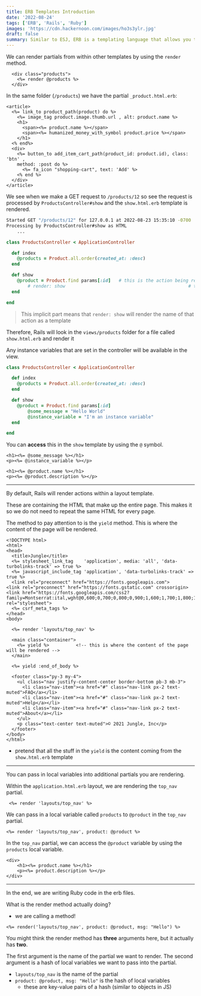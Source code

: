 ```yaml
---
title: ERB Templates Introduction
date: '2022-08-24'
tags: ['ERB', 'Rails', 'Ruby']
images: 'https://cdn.hackernoon.com/images/ho3s3ylr.jpg'
draft: false
summary: Similar to ESJ, ERB is a templating language that allows you to embed Ruby code in HTML.
---
```


We can render partials from within other templates by using the `render` method.

```erb
  <div class="products">
    <%= render @products %>
  </div>
```

In the same folder (`/products`) we have the partial `_product.html.erb`:

```erb
<article>
  <%= link_to product_path(product) do %>
    <%= image_tag product.image.thumb.url , alt: product.name %>
    <h1>
      <span><%= product.name %></span>
      <span><%= humanized_money_with_symbol product.price %></span>
    </h1>
  <% end%>
  <div>
    <%= button_to add_item_cart_path(product_id: product.id), class: 'btn' ,
    method: :post do %>
      <%= fa_icon "shopping-cart", text: 'Add' %>
    <% end %>
  </div>
</article>

```

We see when we make a GET request to `/products/12` so see the request is processed by `ProductsController#show` and the `show.html.erb` template is rendered.

```bash
Started GET "/products/12" for 127.0.0.1 at 2022-08-23 15:35:10 -0700
Processing by ProductsController#show as HTML
	...
```

```ruby
class ProductsController < ApplicationController

  def index
    @products = Product.all.order(created_at: :desc)
  end

  def show
    @product = Product.find params[:id]   # this is the action being referenced
		# render: show 												# this is implicit
  end

end
```

> This implicit part means that `render: show` will render the name of that action as a template

Therefore, Rails will look in the `views/products` folder for a file called `show.html.erb` and render it

Any instance variables that are set in the controller will be available in the view.

```rb
class ProductsController < ApplicationController

  def index
    @products = Product.all.order(created_at: :desc)
  end

  def show
    @product = Product.find params[:id]
		@some_message = "Hello World"
		@instance_variable = "I'm an instance variable"
  end

end
```

You can **access** this in the `show` template by using the `@` symbol.

```erb
<h1><%= @some_message %></h1>
<p><%= @instance_variable %></p>

<h1><%= @product.name %></h1>
<p><%= @product.description %></p>
```

---

By default, Rails will render actions within a layout template.

These are containing the HTML that make up the entire page. This makes it so we do not need to repeat the same HTML for every page.

The method to pay attention to is the `yield` method. This is where the content of the page will be rendered.

```erb
<!DOCTYPE html>
<html>
<head>
  <title>Jungle</title>
  <%= stylesheet_link_tag    'application', media: 'all', 'data-turbolinks-track' => true %>
  <%= javascript_include_tag 'application', 'data-turbolinks-track' => true %>
  <link rel="preconnect" href="https://fonts.googleapis.com">
<link rel="preconnect" href="https://fonts.gstatic.com" crossorigin>
<link href="https://fonts.googleapis.com/css2?family=Montserrat:ital,wght@0,600;0,700;0,800;0,900;1,600;1,700;1,800;1,900&family=Source+Sans+Pro:ital,wght@0,300;0,400;0,600;0,700;0,900;1,300;1,400;1,600;1,700;1,900&display=swap" rel="stylesheet">
  <%= csrf_meta_tags %>
</head>
<body>

  <%= render 'layouts/top_nav' %>

  <main class="container">
    <%= yield %>          <!-- this is where the content of the page will be rendered -->
  </main>

  <%= yield :end_of_body %>

  <footer class="py-3 my-4">
    <ul class="nav justify-content-center border-bottom pb-3 mb-3">
      <li class="nav-item"><a href="#" class="nav-link px-2 text-muted">FAQ</a></li>
      <li class="nav-item"><a href="#" class="nav-link px-2 text-muted">Help</a></li>
      <li class="nav-item"><a href="#" class="nav-link px-2 text-muted">About</a></li>
    </ul>
    <p class="text-center text-muted">© 2021 Jungle, Inc</p>
  </footer>
</body>
</html>
```

- pretend that all the stuff in the `yield` is the content coming from the `show.html.erb` template

---

You can pass in local variables into additional partials you are rendering.

Within the `application.html.erb` layout, we are rendering the `top_nav` partial.

```erb
 <%= render 'layouts/top_nav' %>
```

We can pass in a local variable called `products` to `@product` in the `top_nav` partial.

```erb
<%= render 'layouts/top_nav', product: @product %>
```

In the `top_nav` partial, we can access the `@product` variable by using the `products` local variable.

```erb
<div>
	<h1><%= product.name %></h1>
	<p><%= product.description %></p>
</div>
```

---

In the end, we are writing Ruby code in the erb files.

What is the render method actually doing?

- we are calling a method!

```erb
<%= render('layouts/top_nav', product: @product, msg: "Hello") %>
```

You might think the render method has **three** arguments here, but it actually has **two**.

The first argument is the name of the partial we want to render. The second argument is a hash of local variables we want to pass into the partial.

- `layouts/top_nav` is the name of the partial
- `product: @product, msg: "Hello"` is the hash of local variables
  - these are key-value pairs of a hash (similar to objects in JS)
